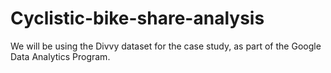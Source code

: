 # Cyclistic-bike-share-analysis
We will be using the Divvy dataset for the case study, as part of the Google Data Analytics Program.
